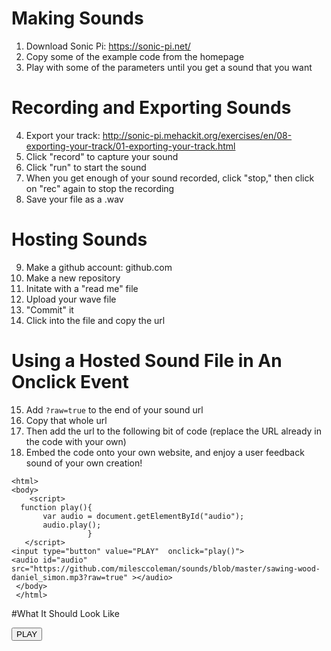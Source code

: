 # Making Sounds
1. Download Sonic Pi: https://sonic-pi.net/
2. Copy some of the example code from the homepage
3. Play with some of the parameters until you get a sound that you want 
    
# Recording and Exporting Sounds
4. Export your track: http://sonic-pi.mehackit.org/exercises/en/08-exporting-your-track/01-exporting-your-track.html 
5. Click "record" to capture your sound
6. Click "run" to start the sound
7. When you get enough of your sound recorded, click "stop," then click on "rec" again to stop the recording
8. Save your file as a .wav

# Hosting Sounds
9. Make a github account: github.com
10. Make a new repository
11. Initate with a "read me" file
12. Upload your wave file
13. "Commit" it
14. Click into the file and copy the url

# Using a Hosted Sound File in An Onclick Event
15. Add ```?raw=true``` to the end of your sound url 
16. Copy that whole url
17. Then add the url to the following bit of code (replace the URL already in the code with your own) 
18. Embed the code onto your own website, and enjoy a user feedback sound of your own creation!
  
```
<html>
<body>
    <script>
  function play(){
       var audio = document.getElementById("audio");
       audio.play();
                 }
   </script>
<input type="button" value="PLAY"  onclick="play()">
<audio id="audio" src="https://github.com/milesccoleman/sounds/blob/master/sawing-wood-daniel_simon.mp3?raw=true" ></audio>
 </body>
 </html>
 ```
#What It Should Look Like
<html>
<body>
    <script>
  function play(){
       var audio = document.getElementById("audio");
       audio.play();
                 }
   </script>
<input type="button" value="PLAY"  onclick="play()">
<audio id="audio" src="https://github.com/milesccoleman/sounds/blob/master/sawing-wood-daniel_simon.mp3?raw=true" ></audio>
</body>
</html>
